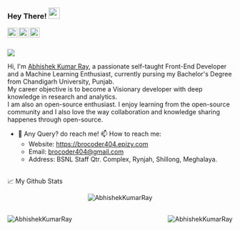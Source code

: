 ### Hey There! <img src="https://media.giphy.com/media/hvRJCLFzcasrR4ia7z/giphy.gif" width="25px">


<a href="https://twitter.com/Abhi_13_11">
  <img align="left" alt="Abhishek's Twitter" width="22px" src="https://raw.githubusercontent.com/peterthehan/peterthehan/master/assets/twitter.svg" />
</a>
<a href="https://www.linkedin.com/in/abhishek-kumar-ray-a82536190/">
  <img align="left" alt="Abhishek's LinkedIN" width="22px" src="https://raw.githubusercontent.com/peterthehan/peterthehan/master/assets/linkedin.svg" />
</a>
<a href="https://www.hackerrank.com/rayabhishek">
  <img align="left" alt="Abhishek's Spotify" width="22px" src="https://cdn.jsdelivr.net/npm/simple-icons@3.0.1/icons/hackerrank.svg" />
</a><br><br>

![](https://visitor-badge.glitch.me/badge?page_id=AbhishekKumarRay.AbhishekKumarRay)


Hi, I'm [Abhishek Kumar Ray](http://brocoder404.epizy.com/), a passionate self-taught Front-End Developer and a Machine Learning Enthusiast, currently pursing my Bachelor's Degree from Chandigarh University, Punjab. <br>
My career objective is to become a Visionary developer with deep knowledge in research and analytics.
<br>
I am also an open-source enthusiast. I enjoy learning from the open-source community and I also love the way collaboration and knowledge sharing happenes through open-source.
  
- 💼 Any Query? do reach me!
📫 How to reach me:
  - Website: https://brocoder404.epizy.com
  - Email: brocoder404@gmail.com
  - Address: BSNL Staff Qtr. Complex, Rynjah, Shillong, Meghalaya.
<br>
📈 My Github Stats

<p align="center"> <img src="https://github-readme-stats.vercel.app/api?username=AbhishekKumarRay&show_icons=true&theme=gotham" alt="AbhishekKumarRay" /> <br><br>
  
<p ><img align="right" src="https://github-readme-streak-stats.herokuapp.com/?user=AbhishekKumarRay&" alt="AbhishekKumarRay" /></p>

<p > <img align="left" src="https://github-readme-stats.vercel.app/api/top-langs?username=AbhishekKumarRay&show_icons=true&locale=en&layout=compact" alt="AbhishekKumarRay" /></p>

